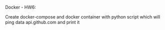 Docker - HW6:

Create docker-compose and docker container with python script which will ping data api.github.com and print it